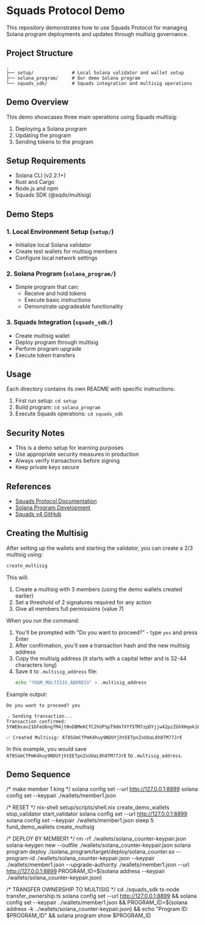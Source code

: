 # Squads Protocol Demo

This repository demonstrates how to use Squads Protocol for managing Solana program deployments and updates through multisig governance.

## Project Structure

```
.
├── setup/              # Local Solana validator and wallet setup
├── solana_program/     # Our demo Solana program
└── squads_sdk/         # Squads integration and multisig operations
```

## Demo Overview

This demo showcases three main operations using Squads multisig:
1. Deploying a Solana program
2. Updating the program
3. Sending tokens to the program

## Setup Requirements

- Solana CLI (v2.2.1+)
- Rust and Cargo
- Node.js and npm
- Squads SDK (@sqds/multisig)

## Demo Steps

### 1. Local Environment Setup (`setup/`)
- Initialize local Solana validator
- Create test wallets for multisig members
- Configure local network settings

### 2. Solana Program (`solana_program/`)
- Simple program that can:
  - Receive and hold tokens
  - Execute basic instructions
  - Demonstrate upgradeable functionality

### 3. Squads Integration (`squads_sdk/`)
- Create multisig wallet
- Deploy program through multisig
- Perform program upgrade
- Execute token transfers

## Usage

Each directory contains its own README with specific instructions:

1. First run setup: `cd setup`
2. Build program: `cd solana_program`
3. Execute Squads operations: `cd squads_sdk`

## Security Notes

- This is a demo setup for learning purposes
- Use appropriate security measures in production
- Always verify transactions before signing
- Keep private keys secure

## References

- [Squads Protocol Documentation](https://docs.squads.so/)
- [Solana Program Development](https://docs.solana.com/developing/programming-model/overview)
- [Squads v4 GitHub](https://github.com/Squads-Protocol/v4)

## Creating the Multisig

After setting up the wallets and starting the validator, you can create a 2/3 multisig using:

```bash
create_multisig
```

This will:
1. Create a multisig with 3 members (using the demo wallets created earlier)
2. Set a threshold of 2 signatures required for any action
3. Give all members full permissions (value 7)

When you run the command:
1. You'll be prompted with "Do you want to proceed?" - type `yes` and press Enter
2. After confirmation, you'll see a transaction hash and the new multisig address
3. Copy the multisig address (it starts with a capital letter and is 32-44 characters long)
4. Save it to `.multisig_address` file:
   ```bash
   echo "YOUR_MULTISIG_ADDRESS" > .multisig_address
   ```

Example output:
```
Do you want to proceed? yes

⠠ Sending transaction...
Transaction confirmed: 5YWE6xav21GFeU6ngfM4jtNvDBMeKCfC2hGPSpT9dm7XYf5TM7zpDYjjw42pzZGhXHqek16Zg5FPmGyMq3zZcBJm

✅ Created Multisig: AT8SGmCfPmK4huy9NDUYjhtEETpnZxUUaL8h8TM77JrE
```

In this example, you would save `AT8SGmCfPmK4huy9NDUYjhtEETpnZxUUaL8h8TM77JrE` to `.multisig_address`.


## Demo Sequence ##
/* make member 1 king */
solana config set --url http://127.0.0.1:8899
solana config set --keypair ./wallets/member1.json

/* RESET */
nix-shell setup/scripts/shell.nix
create_demo_wallets
stop_validator
start_validator
solana config set --url http://127.0.0.1:8899
solana config set --keypair ./wallets/member1.json
sleep 5
fund_demo_wallets
create_multisig

/* DEPLOY BY MEMBER1 */
rm -rf ./wallets/solana_counter-keypair.json
solana-keygen new --outfile ./wallets/solana_counter-keypair.json
solana program deploy ./solana_program/target/deploy/solana_counter.so --program-id ./wallets/solana_counter-keypair.json --keypair ./wallets/member1.json --upgrade-authority ./wallets/member1.json --url http://127.0.0.1:8899
PROGRAM_ID=$(solana address --keypair ./wallets/solana_counter-keypair.json)

/* TRANSFER OWNERSHIP TO MULTISIG */
cd ./squads_sdk
ts-node transfer_ownership.ts
solana config set --url http://127.0.0.1:8899 && solana config set --keypair ../wallets/member1.json && PROGRAM_ID=$(solana address -k ../wallets/solana_counter-keypair.json) && echo "Program ID: $PROGRAM_ID" && solana program show $PROGRAM_ID